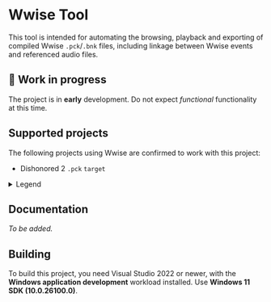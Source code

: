 # Wwise Tool  
This tool is intended for automating the browsing, playback and exporting of compiled Wwise `.pck`/`.bnk` files, including linkage between Wwise events and referenced audio files.

## 🚧 Work in progress
The project is in **early** development. Do not expect _functional_ functionality at this time.

## Supported projects
The following projects using Wwise are confirmed to work with this project:
- Dishonored 2 `.pck` `target`

<details>
  <summary>Legend</summary>
  
  - `target`: This project is targeted for tool development: it is being used for implementation and testing.

  - `pck`: [Wwise file packages](https://www.audiokinetic.com/fr/library/edge/?source=Help&id=managing_file_packages)\
            **_NOTE:_** do not use `.pck` extraction audio results for audio files, as they tend to be inaccurate.
            Extract the `.bnk` from the `.pck` first and extract the audio files from that.

  - `bnk`: A Wwise bank file containing Wwise metadata and `.wem` audio files.
            These also need extracting, for both the event metadata and audio files.

  - `wem`: Wwise audio file\
            These can be played by **vgmstream**, but can also be converted to a more usable format.

  - `txtp`: **vgmstream** TXTP command file
</details>

## Documentation
_To be added._

## Building
To build this project, you need Visual Studio 2022 or newer, with the **Windows application development** workload installed. Use **Windows 11 SDK (10.0.26100.0)**.
